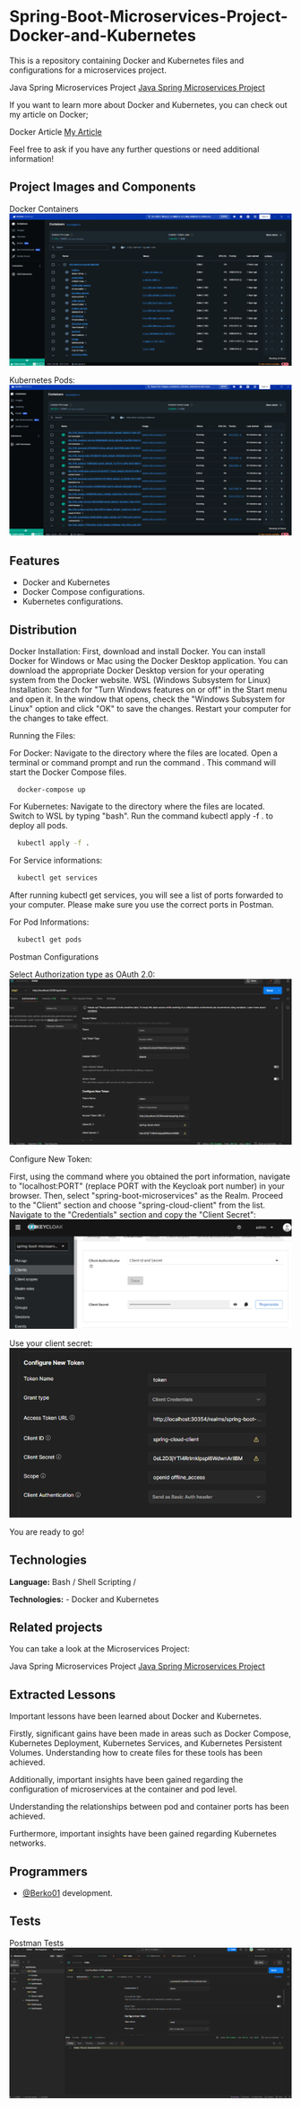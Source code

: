 
# Spring-Boot-Microservices-Project-Docker-and-Kubernetes

This is a repository containing Docker and Kubernetes files and configurations for a microservices project.

Java Spring Microservices Project [Java Spring Microservices Project]( https://github.com/Berko01/Spring-Boot-Microservice-Project)


If you want to learn more about Docker and Kubernetes, you can check out my article on Docker;

Docker Article [My Article](https://medium.com/@berkindundar2001/docker-nedir-neden-kullan%C4%B1l%C4%B1r-neden-%C3%B6nemlidir-f7a5c8583f2c)


Feel free to ask if you have any further questions or need additional information!







## Project Images and Components

Docker Containers
![Uygulama Ekran Görüntüsü](dockercontainers.png)

Kubernetes Pods:
![Uygulama Ekran Görüntüsü](dockercompose.png)



  
## Features

- Docker and Kubernetes
- Docker Compose configurations.
- Kubernetes configurations.


  
## Distribution

Docker Installation:
First, download and install Docker. You can install Docker for Windows or Mac using the Docker Desktop application. You can download the appropriate Docker Desktop version for your operating system from the Docker website.
WSL (Windows Subsystem for Linux) Installation:
Search for "Turn Windows features on or off" in the Start menu and open it.
In the window that opens, check the "Windows Subsystem for Linux" option and click "OK" to save the changes.
Restart your computer for the changes to take effect.

Running the Files:

For Docker:
Navigate to the directory where the files are located.
Open a terminal or command prompt and run the command . This command will start the Docker Compose files.
```terminal
  docker-compose up
```
For Kubernetes:
Navigate to the directory where the files are located.
Switch to WSL by typing "bash".
Run the command kubectl apply -f . to deploy all pods.
```bash
  kubectl apply -f .
```

For Service informations:
```bash
  kubectl get services
```
After running kubectl get services, you will see a list of ports forwarded to your computer. Please make sure you use the correct ports in Postman.


For Pod Informations:
```bash
  kubectl get pods
```

Postman Configurations

Select Authorization type as OAuth 2.0:
![Uygulama Ekran Görüntüsü](KeycloakConfigsOnPostman.png)

Configure New Token:

First, using the command where you obtained the port information, navigate to "localhost:PORT" (replace PORT with the Keycloak port number) in your browser. Then, select "spring-boot-microservices" as the Realm. Proceed to the "Client" section and choose "spring-cloud-client" from the list. Navigate to the "Credentials" section and copy the "Client Secret":
![Uygulama Ekran Görüntüsü](clientsecret.png)

Use your client secret:
![Uygulama Ekran Görüntüsü](KeycloakConfigsPostman2.png)

You are ready to go!








  
## Technologies

**Language:** Bash / Shell Scripting / 

**Technologies:** - Docker and Kubernetes
  
## Related projects

You can take a look at the Microservices Project:

Java Spring Microservices Project [Java Spring Microservices Project]( https://github.com/Berko01/Spring-Boot-Microservice-Project)





  
## Extracted Lessons

Important lessons have been learned about Docker and Kubernetes.

Firstly, significant gains have been made in areas such as Docker Compose, Kubernetes Deployment, Kubernetes Services, and Kubernetes Persistent Volumes. Understanding how to create files for these tools has been achieved.

Additionally, important insights have been gained regarding the configuration of microservices at the container and pod level.

Understanding the relationships between pod and container ports has been achieved.

Furthermore, important insights have been gained regarding Kubernetes networks.
  
## Programmers

- [@Berko01](https://github.com/Berko01) development.

  
## Tests

Postman Tests
![Uygulama Ekran Görüntüsü](Postman.png)
